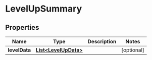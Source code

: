 
# LevelUpSummary

## Properties
Name | Type | Description | Notes
------------ | ------------- | ------------- | -------------
**levelData** | [**List&lt;LevelUpData&gt;**](LevelUpData.md) |  |  [optional]



